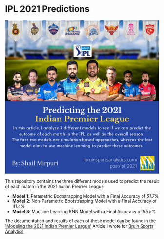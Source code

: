 # IPL 2021 Predictions
![Learn more](https://github.com/shailm99/IPL2021Predictions/blob/main/IPL%20T20%20Article%20Graphic.png?raw=true)

This repository contains the three different models used to predict the result of each match in the 2021 Indian Premier League. 

- **Model 1**: Parametric Bootstrapping Model with a Final Accuracy of *51.7%*
- **Model 2**: Non-Parametric Bootstrapping Model with a Final Accuracy of *41.4%*
- **Model 3**: Machine Learning KNN Model with a Final Accuracy of *65.5%*

The documentation and results of each of these model can be found in the ['Modeling the 2021 Indian Premier League'](https://www.bruinsportsanalytics.com/post/ipl_2021)
Article I wrote for [Bruin Sports Analytics](https://www.bruinsportsanalytics.com/)
